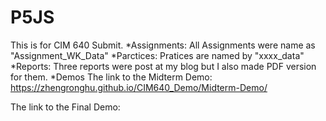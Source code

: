 # P5JS
This is for CIM 640 Submit. 
*Assignments: 
All Assignments were name as "Assignment_WK_Data"
*Parctices:
Pratices are named by "xxxx_data"
*Reports: 
Three reports were post at my blog but I also made PDF version for them. 
*Demos
The link to the Midterm Demo: https://zhengronghu.github.io/CIM640_Demo/Midterm-Demo/

The link to the Final Demo:
